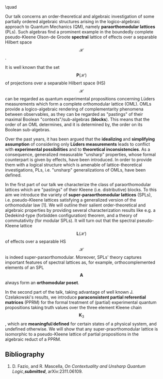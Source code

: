 



\quad  



Our talk concerns an order-theoretical and algebraic investigation of some  partially ordered algebraic structures arising in the logico-algebraic approach to Quantum Mechanics (QM), namely **paraorthomodular lattices** (PLs). Such algebras find a prominent example in the boundedly complete pseudo-Kleene Olson-de Groote **spectral** lattice of effects over a separable Hilbert space $$\mathcal{H}$$.   

It is well known that the set $$\mathbf{P}(\mathcal{H})$$ of projections over a separable Hilbert space (HS) $$\mathcal{H}$$ can be regarded as quantum experimental propositions concerning Lüders measurements which form a complete orthomodular lattice (OML). OMLs provide a logico-algebraic rendering of complementarity phenomena between observables, as they can be regarded as "pastings" of their maximal Boolean "contexts"/sub-algebras (**blocks**). This means that the order of an OML determines, and it is determined by, the order on its Boolean sub-algebras.  

Over the past years, it has been argued that the **idealizing** and **simplifying assumption** of considering only **Lüders measurements** leads to conflict with **experimental possibilities** and to **theoretical inconsistencies**. As a consequence, generalized measurable "unsharp" properties, whose formal counterpart is given by effects, have been introduced. In order to provide them with a logical structure which is amenable of lattice-theoretical investigations, PLs, i.e. "unsharp" generalizations of OMLs, have been defined.  

In the first part of our talk we characterize the class of paraorthomodular lattices which are "pastings" of their Kleene (i.e. distributive) blocks. To this aim we introduce the variety of **super-paraorthomodular lattices** (SPLs), i.e. pseudo-Kleene lattices satisfying a generalized version of the orthomodular law [1]. We will outline their salient order-theoretical and algebraic properties by providing several characterization results like e.g. a Dedekind-type (forbidden configuration) theorem, and a theory of commutativity (for modular SPLs). It will turn out that the spectral pseudo-Kleene lattice $$\mathbf{L}(\mathcal{H})$$ of effects over a separable HS $$\mathcal{H}$$ is indeed super-paraorthomodular. Moreover, SPLs' theory captures important features of spectral lattices as, for example, orthocomplemented elements of an SPL $$\mathbf{A}$$ always form an **orthomodular poset**.  

In the second part of the talk, taking advantage of well known J. Czelakowski's results, we introduce **paraconsistent partial referential matrices** (PPRM) for the formal treatment of (partial) experimental quantum propositions taking truth values over the three element Kleene chain $$\mathbf{K}_{3}$$, which are **meaningful**/**defined** for certain states of a physical system, and undefined otherwise. We will show that any super-praorthomodular lattice is isomorphic to a pseudo-Kleene lattice of partial propositions in the algebraic reduct of a PPRM. 
## Bibliography









1. D. Fazio, and R. Mascella, _On Contextuality and Unsharp Quantum Logic_,**_submitted_**, arXiv:2311.06109.







